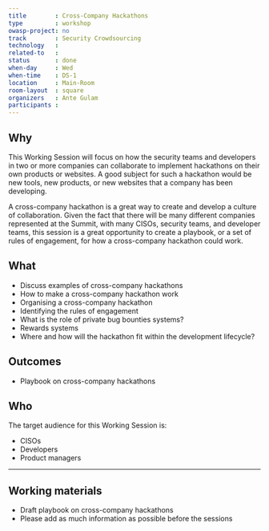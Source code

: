 ```yaml
---
title        : Cross-Company Hackathons
type         : workshop
owasp-project: no
track        : Security Crowdsourcing
technology   :
related-to   :
status       : done
when-day     : Wed
when-time    : DS-1
location     : Main-Room
room-layout  : square
organizers   : Ante Gulam
participants :
---
```



## Why

This Working Session will focus on how the security teams and developers in two or more companies can collaborate to implement hackathons on their own products or websites. A good subject for such a hackathon would be new tools, new products, or new websites that a company has been developing. 

A cross-company hackathon is a great way to create and develop a culture of collaboration. Given the fact that there will be many different companies represented at the Summit, with many CISOs, security teams, and developer teams, this session is a great opportunity to create a playbook, or a set of rules of engagement, for how a cross-company hackathon could work. 

## What

- Discuss examples of cross-company hackathons 
-	How to make a cross-company hackathon work
-	Organising a cross-company hackathon
-	Identifying the rules of engagement 
- What is the role of private bug bounties systems?
- Rewards systems
-	Where and how will the hackathon fit within the development lifecycle?

## Outcomes 

- Playbook on cross-company hackathons

## Who

The target audience for this Working Session is:

-	CISOs
-	Developers
-	Product managers

--- 

## Working materials

- Draft playbook on cross-company hackathons
- Please add as much information as possible before the sessions



